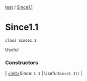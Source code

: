 [test](../../index.md) / [Since1.1](./index.md)

# Since1.1

`class Since1.1`

Useful

### Constructors

| [&lt;init&gt;](-init-.md)Since: `1.1` | Useful`Since1.1()` |

